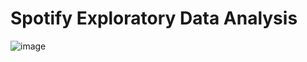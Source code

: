 # Spotify Exploratory Data Analysis
![image](https://github.com/kechiemerole/Spotify-Data-Mining-Project/assets/97633203/6fc7e9e6-6f88-4033-9ebf-66024413d3bf)

